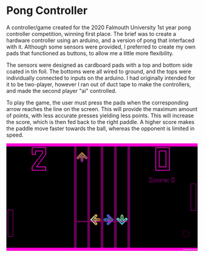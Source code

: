 # Pong Controller

A controller/game created for the 2020 Falmouth University 1st year pong controller competition, winning first place. The brief was to create a hardware controller using an arduino, and a version of pong that interfaced with it. Although some sensors were provided, I preferred to create my own pads that functioned as buttons, to allow me a little more flexibility.

The sensors were designed as cardboard pads with a top and bottom side coated in tin foil. The bottoms were all wired to ground, and the tops were individually connected to inputs on the arduino. I had originally intended for it to be two-player, however I ran out of duct tape to make the controllers, and made the second player "ai" controlled.

To play the game, the user must press the pads when the corresponding arrow reaches the line on the screen. This will provide the maximum amount of points, with less accurate presses yielding less points. This will increase the score, which is then fed back to the right paddle. A higher score makes the paddle move faster towards the ball, whereas the opponent is limited in speed.

![Game Screenshot](/GH_Media/Game.png "In-Game screenshot")
